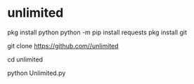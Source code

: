 # unlimited

pkg install python 
python -m pip install requests
pkg install git

git clone  https://github.com//unlimited

cd unlimited

python Unlimited.py


